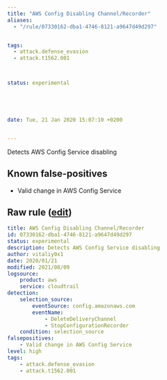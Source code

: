 ```yaml
---
title: "AWS Config Disabling Channel/Recorder"
aliases:
  - "/rule/07330162-dba1-4746-8121-a9647d49d297"


tags:
  - attack.defense_evasion
  - attack.t1562.001



status: experimental





date: Tue, 21 Jan 2020 15:07:10 +0200


---
```


Detects AWS Config Service disabling

<!--more-->


## Known false-positives

* Valid change in AWS Config Service




## Raw rule ([edit](https://github.com/SigmaHQ/sigma/edit/master/rules/cloud/aws/aws_config_disable_recording.yml))
```yaml
title: AWS Config Disabling Channel/Recorder
id: 07330162-dba1-4746-8121-a9647d49d297
status: experimental
description: Detects AWS Config Service disabling
author: vitaliy0x1
date: 2020/01/21
modified: 2021/08/09
logsource:
    product: aws
    service: cloudtrail
detection:
    selection_source:
        eventSource: config.amazonaws.com
        eventName:
            - DeleteDeliveryChannel
            - StopConfigurationRecorder
    condition: selection_source
falsepositives:
    - Valid change in AWS Config Service
level: high
tags:
    - attack.defense_evasion
    - attack.t1562.001

```
